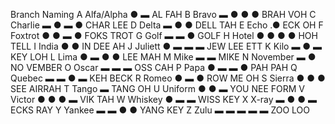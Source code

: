 Branch Naming
A	Alfa/Alpha	● ▬	AL FAH
B	Bravo	▬ ● ● ●	BRAH VOH
C	Charlie	▬ ● ▬ ●	CHAR LEE
D	Delta	▬ ● ●	DELL TAH
E	Echo	.●	ECK OH
F	Foxtrot	● ● ▬ ●	FOKS TROT
G	Golf	▬ ▬ ●	GOLF
H	Hotel	● ● ● ●	HOH TELL
I	India	● ●	IN DEE AH
J	Juliett	● ▬ ▬ ▬	JEW LEE ETT
K	Kilo	▬ ● ▬	KEY LOH
L	Lima	● ▬ ● ●	LEE MAH
M	Mike	▬ ▬	MIKE
N	November	▬ ●	NO VEMBER
O	Oscar	▬ ▬ ▬	OSS CAH
P	Papa	● ▬ ▬ ●	PAH PAH
Q	Quebec	▬ ▬ ● ▬	KEH BECK
R	Romeo	● ▬ ●	ROW ME OH
S	Sierra	● ● ●	SEE AIRRAH
T	Tango	▬	TANG OH
U	Uniform	● ● ▬	YOU NEE FORM
V	Victor	● ● ● ▬	VIK TAH
W	Whiskey	● ▬ ▬	WISS KEY
X	X-ray	▬ ● ● ▬	ECKS RAY
Y	Yankee	▬ ▬ ● ●	YANG KEY
Z	Zulu	▬ ▬ ▬ ▬ ▬	ZOO LOO